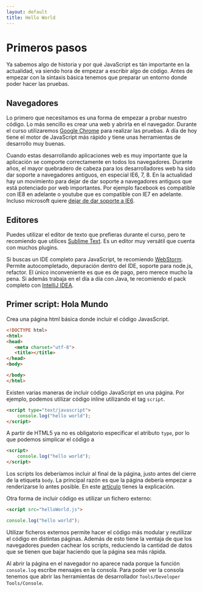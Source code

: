 ```yaml
---
layout: default
title: Hello World
---
```


# Primeros pasos

Ya sabemos algo de historia y por qué JavaScript es tán importante en la actualidad, va siendo hora de empezar a escribir algo de código. Antes de empezar con la sintaxis básica tenemos que preparar un entorno donde poder hacer las pruebas.

## Navegadores

Lo primero que necesitamos es una forma de empezar a probar nuestro código. Lo más sencillo es crear una web y abrirla en el navegador. Durante el curso utilizaremos [Google Chrome](https://www.google.com/intl/en/chrome/browser/) para realizar las pruebas. A día de hoy tiene el motor de JavaScript más rápido y tiene unas herramientas de desarrollo muy buenas.

Cuando estas desarrollando aplicaciones web es muy importante que la aplicación se comporte correctamente en todos los navegadores. Durante años, el mayor quebradero de cabeza para los desarrolladores web ha sido dar soporte a navegadores antiguos, en especial IE6, 7, 8. En la actualidad hay un movimiento para dejar de dar soporte a navegadores antiguos que está potenciado por web importantes. Por ejemplo facebook es compatible con IE8 en adelante o youtube que es compatible con IE7 en adelante. Incluso microsoft quiere [dejar de dar soporte a IE6](http://www.ie6countdown.com/).

## Editores

Puedes utilizar el editor de texto que prefieras durante el curso, pero te recomiendo que utilices [Sublime Text](http://www.sublimetext.com/). Es un editor muy versátil que cuenta con muchos plugins.

Si buscas un IDE completo para JavaScript, te recomiendo [WebStorm](http://www.jetbrains.com/webstorm/). Permite autocompletado, depuración dentro del IDE, soporte para node.js, refactor. El único inconveniente es que es de pago, pero merece mucho la pena. Si además trabaja en el día a día con Java, te recomiendo el pack completo con [IntelliJ IDEA](http://www.jetbrains.com/idea/).

## Primer script: Hola Mundo

Crea una página html básica donde incluir el código JavasScript.

````html
<!DOCTYPE html>
<html>
<head>
   <meta charset="utf-8">
   <title></title>
</head>
<body>

</body>
</html>
````

Existen varias maneras de incluir código JavaScript en una página. Por ejemplo, podemos utilizar código inline utilizando el tag `script`.

````html
<script type="text/javascript">
    console.log("hello world");
</script>
````

A partir de HTML5 ya no es obligatorio especificar el atributo `type`, por lo que podemos simplicar el código a

````html
<script>
    console.log("hello world");
</script>
````

Los scripts los deberíamos incluir al final de la página, justo antes del cierre de la etiqueta `body`. La principal razón es que la página debería empezar a renderizarse lo antes posible. En este [artículo](http://robertnyman.com/2008/04/23/where-to-include-javascript-files-in-a-document/) tienes la explicación.

Otra forma de incluir código es utilizar un fichero externo:

````html
<script src="helloWorld.js">
````

````javascript
console.log("hello world");
````

Utilizar ficheros externos permite hacer el código más modular y reutilizar el código en distintas páginas. Además de esto tiene la ventaja de que los navegadores pueden cachear los scripts, reduciendo la cantidad de datos que se tienen que bajar haciendo que la página sea más rápida.

Al abrir la página en el navegador no aparece nada porque la función `console.log` escribe mensajes en la consola. Para poder ver la consola tenemos que abrir las herramientas de desarrollador `Tools/Developer Tools/Console`.